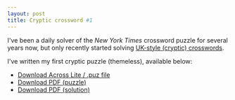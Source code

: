 ```yaml
---
layout: post
title: Cryptic crossword #1
---
```


I've been a daily solver of the *New York Times* crossword puzzle for several years now, but only recently started solving [UK-style (cryptic) crosswords](https://en.wikipedia.org/wiki/Cryptic_crossword).

I've written my first cryptic puzzle (themeless), available below:

* [Download Across Lite / .puz file](https://github.com/khgiddon/misc/raw/main/cryptic_crosswords/1/giddon_cryptic1.puz)
* [Download PDF (puzzle)](https://github.com/khgiddon/misc/raw/main/cryptic_crosswords/1/giddon_cryptic1.pdf)
* [Download PDF (solution)](https://github.com/khgiddon/misc/raw/main/cryptic_crosswords/1/giddon_cryptic1_solution.pdf)

